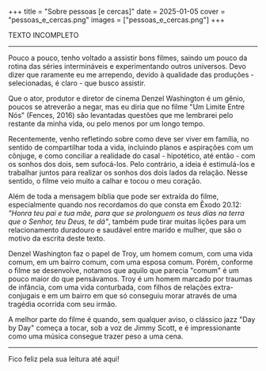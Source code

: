 +++
title = "Sobre pessoas [e cercas]"
date = 2025-01-05
cover = "pessoas_e_cercas.png"
images = ["pessoas_e_cercas.png"]
+++

TEXTO INCOMPLETO

---

Pouco a pouco, tenho voltado a assistir bons filmes, saindo um pouco da rotina das séries intermináveis e experimentando outros universos. Devo dizer que raramente eu me arrependo, devido à qualidade das produções - selecionadas, é claro - que busco assistir.

Que o ator, produtor e diretor de cinema Denzel Washington é um gênio, poucos se atreverão a negar, mas eu diria que no filme "Um Limite Entre Nós" (Fences, 2016) são levantadas questões que me lembrarei pelo restante da minha vida, ou pelo menos por um longo tempo.

Recentemente, venho refletindo sobre como deve ser viver em família, no sentido de compartilhar toda a vida, incluindo planos e aspirações com um cônjuge, e como conciliar a realidade do casal - hipotético, até então - com os sonhos dos dois, sem sufocá-los. Pelo contrário, a ideia é estimulá-los e trabalhar juntos para realizar os sonhos dos dois lados da relação. Nesse sentido, o filme veio muito a calhar e tocou o meu coração.

Além de toda a mensagem bíblia que pode ser extraída do filme, especialmente quando nos recordamos do que consta em Êxodo 20.12: _"Honra teu pai e tua mãe, para que se prolonguem os teus dias na terra que o Senhor, teu Deus, te dá"_, também pude tirar muitas lições para um relacionamento duradouro e saudável entre marido e mulher, que são o motivo da escrita deste texto.

Denzel Washington faz o papel de Troy, um homem comum, com uma vida comum, em um bairro comum, com uma esposa comum. Porém, conforme o filme se desenvolve, notamos que aquilo que parecia "comum" é um pouco maior do que pensávamos. Troy é um homem marcado por traumas de infância, com uma vida conturbada, com filhos de relações extra-conjugais e em um bairro em que só conseguiu morar através de uma tragédia ocorrida com seu irmão.   

A melhor parte do filme é quando, sem qualquer aviso, o clássico jazz "Day by Day" começa a tocar, sob a voz de Jimmy Scott, e é impressionante como uma música consegue trazer peso a uma cena.

---

Fico feliz pela sua leitura até aqui!